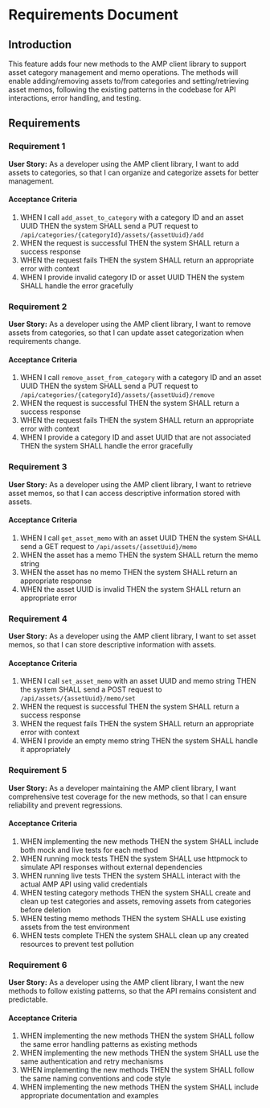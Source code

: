 # Requirements Document

## Introduction

This feature adds four new methods to the AMP client library to support asset category management and memo operations. The methods will enable adding/removing assets to/from categories and setting/retrieving asset memos, following the existing patterns in the codebase for API interactions, error handling, and testing.

## Requirements

### Requirement 1

**User Story:** As a developer using the AMP client library, I want to add assets to categories, so that I can organize and categorize assets for better management.

#### Acceptance Criteria

1. WHEN I call `add_asset_to_category` with a category ID and an asset UUID THEN the system SHALL send a PUT request to `/api/categories/{categoryId}/assets/{assetUuid}/add`
2. WHEN the request is successful THEN the system SHALL return a success response
3. WHEN the request fails THEN the system SHALL return an appropriate error with context
4. WHEN I provide invalid category ID or asset UUID THEN the system SHALL handle the error gracefully

### Requirement 2

**User Story:** As a developer using the AMP client library, I want to remove assets from categories, so that I can update asset categorization when requirements change.

#### Acceptance Criteria

1. WHEN I call `remove_asset_from_category` with a category ID and an asset UUID THEN the system SHALL send a PUT request to `/api/categories/{categoryId}/assets/{assetUuid}/remove`
2. WHEN the request is successful THEN the system SHALL return a success response
3. WHEN the request fails THEN the system SHALL return an appropriate error with context
4. WHEN I provide a category ID and asset UUID that are not associated THEN the system SHALL handle the error gracefully

### Requirement 3

**User Story:** As a developer using the AMP client library, I want to retrieve asset memos, so that I can access descriptive information stored with assets.

#### Acceptance Criteria

1. WHEN I call `get_asset_memo` with an asset UUID THEN the system SHALL send a GET request to `/api/assets/{assetUuid}/memo`
2. WHEN the asset has a memo THEN the system SHALL return the memo string
3. WHEN the asset has no memo THEN the system SHALL return an appropriate response
4. WHEN the asset UUID is invalid THEN the system SHALL return an appropriate error

### Requirement 4

**User Story:** As a developer using the AMP client library, I want to set asset memos, so that I can store descriptive information with assets.

#### Acceptance Criteria

1. WHEN I call `set_asset_memo` with an asset UUID and memo string THEN the system SHALL send a POST request to `/api/assets/{assetUuid}/memo/set`
2. WHEN the request is successful THEN the system SHALL return a success response
3. WHEN the request fails THEN the system SHALL return an appropriate error with context
4. WHEN I provide an empty memo string THEN the system SHALL handle it appropriately

### Requirement 5

**User Story:** As a developer maintaining the AMP client library, I want comprehensive test coverage for the new methods, so that I can ensure reliability and prevent regressions.

#### Acceptance Criteria

1. WHEN implementing the new methods THEN the system SHALL include both mock and live tests for each method
2. WHEN running mock tests THEN the system SHALL use httpmock to simulate API responses without external dependencies
3. WHEN running live tests THEN the system SHALL interact with the actual AMP API using valid credentials
4. WHEN testing category methods THEN the system SHALL create and clean up test categories and assets, removing assets from categories before deletion
5. WHEN testing memo methods THEN the system SHALL use existing assets from the test environment
6. WHEN tests complete THEN the system SHALL clean up any created resources to prevent test pollution

### Requirement 6

**User Story:** As a developer using the AMP client library, I want the new methods to follow existing patterns, so that the API remains consistent and predictable.

#### Acceptance Criteria

1. WHEN implementing the new methods THEN the system SHALL follow the same error handling patterns as existing methods
2. WHEN implementing the new methods THEN the system SHALL use the same authentication and retry mechanisms
3. WHEN implementing the new methods THEN the system SHALL follow the same naming conventions and code style
4. WHEN implementing the new methods THEN the system SHALL include appropriate documentation and examples